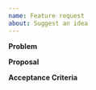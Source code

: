 ```yaml
---
name: Feature request
about: Suggest an idea
---
```


**Problem**

**Proposal**

**Acceptance Criteria**
